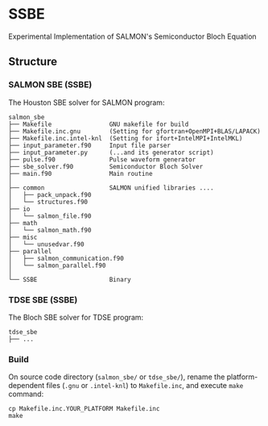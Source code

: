 # SSBE
Experimental Implementation of SALMON's Semiconductor Bloch Equation

## Structure

### SALMON SBE (SSBE)
The Houston SBE solver for SALMON program:

```
salmon_sbe
├── Makefile                GNU makefile for build
├── Makefile.inc.gnu        (Setting for gfortran+OpenMPI+BLAS/LAPACK)
├── Makefile.inc.intel-knl  (Setting for ifort+IntelMPI+IntelMKL)
├── input_parameter.f90     Input file parser
├── input_parameter.py      (...and its generator script)
├── pulse.f90               Pulse waveform generator
├── sbe_solver.f90          Semiconductor Bloch Solver
├── main.f90                Main routine
│
├── common                  SALMON unified libraries ....
│   ├── pack_unpack.f90
│   └── structures.f90
├── io
│   └── salmon_file.f90
├── math
│   └── salmon_math.f90
├── misc
│   └── unusedvar.f90
├── parallel
│   ├── salmon_communication.f90
│   └── salmon_parallel.f90
│
└── SSBE                    Binary
```

### TDSE SBE (SSBE)
The Bloch SBE solver for TDSE program:
```
tdse_sbe
├── ...
```

### Build

On source code directory (`salmon_sbe/` or `tdse_sbe/`),
rename the platform-dependent files (`.gnu` or `.intel-knl`) to `Makefile.inc`, and execute `make` command: 
```
cp Makefile.inc.YOUR_PLATFORM Makefile.inc
make
```
